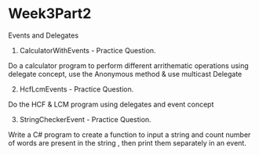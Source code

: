 # Week3Part2
Events and Delegates

1) CalculatorWithEvents - Practice Question.

Do a calculator program  to perform different arrithematic operations using delegate concept, use the Anonymous method & use multicast Delegate

2) HcfLcmEvents - Practice Question.

Do the HCF & LCM program using delegates and event concept

3) StringCheckerEvent - Practice Question.

Write a C# program to create a function to input a string and count number of words are present  in the string , then  print them separately in an event.
